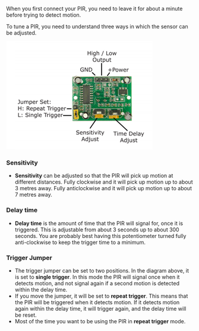 When you first connect your PIR, you need to leave it for about a minute before trying to detect motion.

To tune a PIR, you need to understand three ways in which the sensor can be adjusted.

![schematic](images/schematic.png)

### Sensitivity
- **Sensitivity** can be adjusted so that the PIR will pick up motion at different distances. Fully clockwise and it will pick up motion up to about 3 metres away. Fully anticlockwise and it will pick up motion up to about 7 metres away.

### Delay time
- **Delay time** is the amount of time that the PIR will signal for, once it is triggered. This is adjustable from about 3 seconds up to about 300 seconds. You are probably best having this potentiometer turned fully anti-clockwise to keep the trigger time to a minimum.

### Trigger Jumper
- The trigger jumper can be set to two positions. In the diagram above, it is set to **single trigger**. In this mode the PIR will signal once when it detects motion, and not signal again if a second motion is detected within the delay time.
- If you move the jumper, it will be set to **repeat trigger**. This means that the PIR will be triggered when it detects motion. If it detects motion again within the delay time, it will trigger again, and the delay time will be reset.
- Most of the time you want to be using the PIR in **repeat trigger** mode.


